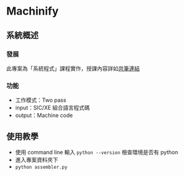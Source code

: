# Machinify
<!-- TOC -->
<!-- /TOC -->

## 系統概述
### 發展
此專案為「系統程式」課程實作，授課內容詳如[共筆連結](https://hackmd.io/Gce4CkfFSjCBzuK9AAb4Cw)
### 功能
- 工作模式：Two pass
- input：SIC/XE 組合語言程式碼
- output：Machine code

## 使用教學
- 使用 command line 輸入 `python --version` 檢查環境是否有 python
- 進入專案資料夾下
- `python assembler.py`
